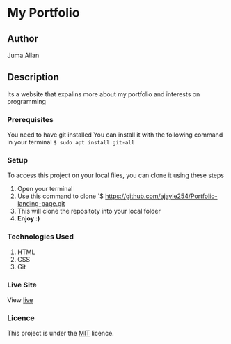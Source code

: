 # My Portfolio
## Author
Juma Allan
## Description
Its a website that expalins more about my portfolio and interests on programming
### Prerequisites
You need to have git installed
You can install it with the following command in your terminal
`$ sudo apt install git-all`
### Setup
To access this project on your local files, you can clone it using these steps
1. Open your terminal
1. Use this command to clone `$ https://github.com/ajayle254/Portfolio-landing-page.git
1. This will clone the repositoty into your local folder
1. __Enjoy :)__
### Technologies Used
1. HTML
1. CSS
1. Git
### Live Site
View [live]( https://juma-moringa.github.io/Portfolio/)
### Licence
This project is under the  [MIT](LICENSE) licence.